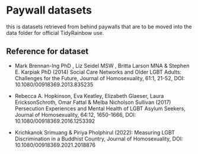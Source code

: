 
# Paywall datasets

this is datasets retrieved from behind paywalls that are to be moved into the data folder for official TidyRainbow use.


## Reference for dataset

- Mark Brennan-Ing PhD , Liz Seidel MSW , Britta Larson MNA & Stephen E. Karpiak PhD (2014) Social Care Networks and Older LGBT Adults: Challenges for the Future, Journal of Homosexuality, 61:1, 21-52, DOI: 10.1080/00918369.2013.835235


- Rebecca A. Hopkinson, Eva Keatley, Elizabeth Glaeser, Laura EricksonSchroth, Omar Fattal & Melba Nicholson Sullivan (2017) Persecution Experiences and Mental Health of LGBT Asylum Seekers, Journal of Homosexuality, 64:12, 1650-1666, DOI: 10.1080/00918369.2016.1253392



- Krichkanok Srimuang & Piriya Pholphirul (2022): Measuring LGBT Discrimination in a Buddhist Country, Journal of Homosexuality, DOI: 10.1080/00918369.2021.2018876
















